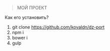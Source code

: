 > МОЙ ПРОЕКТ

Как его установить?

1. git clone https://github.com/kovaldn/dz-port
2. npm i
3. bower i
4. gulp